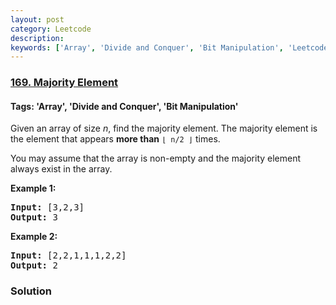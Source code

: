 ```yaml
---
layout: post
category: Leetcode
description: 
keywords: ['Array', 'Divide and Conquer', 'Bit Manipulation', 'Leetcode', 'Easy']
---
```

### [169. Majority Element](https://leetcode.com/problems/majority-element)

#### Tags: 'Array', 'Divide and Conquer', 'Bit Manipulation'

<div class="content__u3I1 question-content__JfgR"><div><p>Given an array of size <i>n</i>, find the majority element. The majority element is the element that appears <b>more than</b> <code>⌊ n/2 ⌋</code> times.</p>
<p>You may assume that the array is non-empty and the majority element always exist in the array.</p>
<p><strong>Example 1:</strong></p>
<pre><strong>Input:</strong> [3,2,3]
<strong>Output:</strong> 3</pre>
<p><strong>Example 2:</strong></p>
<pre><strong>Input:</strong> [2,2,1,1,1,2,2]
<strong>Output:</strong> 2
</pre>
</div></div>

### Solution
